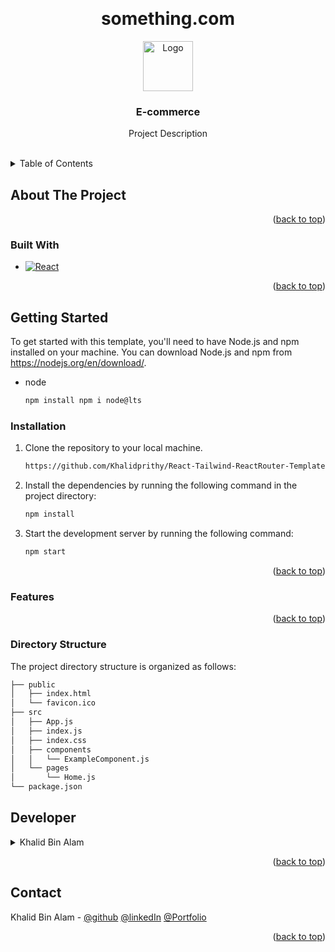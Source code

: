 <a name="readme-top"></a>

<!-- PROJECT LOGO -->
<br />
<div align="center">

<h1 align="center">something.com</h1>

  <a href="https://devkbin.netlify.app/">
    <img src="" alt="Logo" width="80" height="80">
  </a>

<h3 align="center">E-commerce</h3>

  <p align="center">
    Project Description
    <br />
    <br />
  </p>
</div>


<!-- TABLE OF CONTENTS -->
<details>
  <summary>Table of Contents</summary>
  <ol>
    <li>
      <a href="#about-the-project">About The Project</a>
      <ul>
        <li><a href="#built-with">Built With</a></li>
      </ul>
    </li>
    <li>
      <a href="#getting-started">Getting Started</a>
      <ul>
        <li><a href="#installation">Installation</a></li>
      </ul>
    </li>
    <li><a href="#developer">Developer</a></li>
    <li><a href="#contact">Contact</a></li>
  </ol>
</details>



<!-- ABOUT THE PROJECT -->
## About The Project



<p align="right">(<a href="#readme-top">back to top</a>)</p>


### Built With

* [![React][React.js]][React-url]


<p align="right">(<a href="#readme-top">back to top</a>)</p>



<!-- GETTING STARTED -->
## Getting Started

To get started with this template, you'll need to have Node.js and npm installed on your machine. You can download Node.js and npm from https://nodejs.org/en/download/.

* node
  ```sh
  npm install npm i node@lts
  ```

### Installation

1. Clone the repository to your local machine.
   ```sh
   https://github.com/Khalidprithy/React-Tailwind-ReactRouter-Template.git
   ```
2. Install the dependencies by running the following command in the project directory:
   ```sh
   npm install
   ```
3. Start the development server by running the following command:
   ```sh
   npm start
   ```

<p align="right">(<a href="#readme-top">back to top</a>)</p>


### Features


<p align="right">(<a href="#readme-top">back to top</a>)</p>


### Directory Structure

The project directory structure is organized as follows:

   ```sh
   ├── public
│   ├── index.html
│   └── favicon.ico
├── src
│   ├── App.js
│   ├── index.js
│   ├── index.css
│   ├── components
│   │   └── ExampleComponent.js
│   └── pages
│       └── Home.js
└── package.json

   ```

<!-- DEVELOPER -->
## Developer


<details>
  <summary>Khalid Bin Alam</summary>
  <ol>
    <li>
      <a href="#">Folder structure</a>
      <ul>
        <li><a >assets</a></li>
        <li><a >components</a></li>
        <li><a >context</a></li>
        <li><a >Pages</a></li>
      </ul>
    </li>
  </ol>
</details>

<p align="right">(<a href="#readme-top">back to top</a>)</p>

<!-- CONTACT -->
## Contact

Khalid Bin Alam - 
[@github](https://github.com/Khalidprithy)
[@linkedIn](https://www.linkedin.com/in/khalidbinalam/)
[@Portfolio](https://devkbin.netlify.app/)


<p align="right">(<a href="#readme-top">back to top</a>)</p>



<!-- MARKDOWN LINKS & IMAGES -->
<!-- https://www.markdownguide.org/basic-syntax/#reference-style-links -->

[React.js]: https://img.shields.io/badge/React-20232A?style=for-the-badge&logo=react&logoColor=61DAFB
[React-url]: https://reactjs.org/